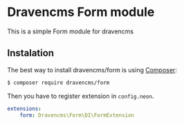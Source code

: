 # Dravencms Form module

This is a simple Form module for dravencms

## Instalation

The best way to install dravencms/form is using  [Composer](http://getcomposer.org/):


```sh
$ composer require dravencms/form
```

Then you have to register extension in `config.neon`.

```yaml
extensions:
    form: Dravencms\Form\DI\FormExtension
```
